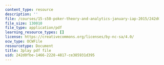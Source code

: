 ```yaml
---
content_type: resource
description: ''
file: /courses/15-s50-poker-theory-and-analytics-january-iap-2015/242d0fbe146622284817ce385931d395_tXVDY1HvrVU.pdf
file_size: 130010
file_type: application/pdf
learning_resource_types: []
license: https://creativecommons.org/licenses/by-nc-sa/4.0/
ocw_type: OCWFile
resourcetype: Document
title: 3play pdf file
uid: 242d0fbe-1466-2228-4817-ce385931d395
---
```


